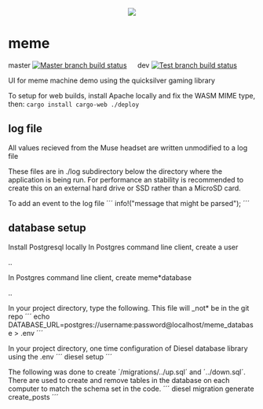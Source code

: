 <p align="center">
  <img src="images/nof1-logo.png">
</p>

# meme

master
[![Master branch build status](https://github.com/N-of-1/meme/workflows/Rust/badge.svg?branch=master)](https://github.com/N-of-1/meme/actions) &emsp; dev
[![Test branch build status](https://github.com/N-of-1/meme/workflows/Rust/badge.svg?branch=dev)](https://github.com/N-of-1/meme/actions)

UI for meme machine demo using the quicksilver gaming library

To setup for web builds, install Apache locally and fix the WASM MIME type, then:
`cargo install cargo-web ./deploy`

## log file

All values recieved from the Muse headset are written unmodified to a log file

These files are in ./log subdirectory below the directory where the application is being run. For performance an stability is recommended to create this on an external hard drive or SSD rather than a MicroSD card.

To add an event to the log file
´´´
info!("message that might be parsed");
´´´

## database setup

Install Postgresql locally
In Postgres command line client, create a user

..

In Postgres command line client, create meme\*database

..

In your project directory, type the following. This file will \_not\* be in the git repo
´´´
echo DATABASE_URL=postgres://username:password@localhost/meme_database > .env
´´´

In your project directory, one time configuration of Diesel database library using the .env
´´´
diesel setup
´´´

The following was done to create ´/migrations/../up.sql´ and ´../down.sql´. There are used to create and remove tables in the database on each computer to match the schema set in the code.
´´´
diesel migration generate create_posts
´´´
